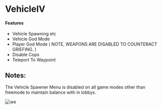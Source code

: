 # VehicleIV

#### Features

- Vehicle Spawning etc
- Vehicle God Mode
- Player God Mode ( NOTE, WEAPONS ARE DISABLED TO COUNTERACT GRIEFING. )
- Disable Cops
- Teleport To Waypoint

## Notes:
The Vehicle Spawner Menu is disabled on all game modes other than freemode to maintain balance with in lobbys.


![we](https://github.com/user-attachments/assets/1d75a08a-f7fe-4691-b563-f501c7533b63)
